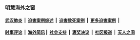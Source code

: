 
### 明慧海外之窗

####  [武汉肺炎](indexes/365.md?t=05191100) &nbsp;|&nbsp;  [迫害案例综述](indexes/328.md?t=05191100) &nbsp;|&nbsp; [迫害致死案例](indexes/277.md?t=05191100)  &nbsp;|&nbsp; [更多迫害案例](indexes/81.md?t=05191100)  &nbsp;|&nbsp; 
####  [时事评论](indexes/19.md?t=05191100) &nbsp;|&nbsp; [海外简讯](indexes/245.md?t=05191100)&nbsp;|&nbsp;  [社会支持](indexes/140.md?t=05191100) &nbsp;|&nbsp; [褒奖决议](indexes/282.md?t=05191100) &nbsp;|&nbsp; [社区报道](indexes/91.md?t=05191100)  &nbsp;|&nbsp; [天人之间](indexes/78.md?t=05191100) 

